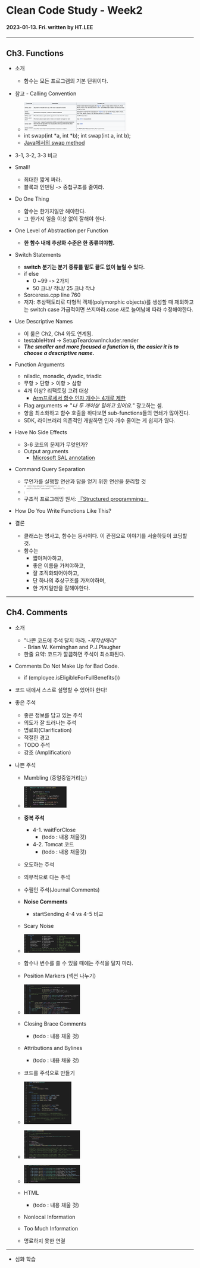 # Clean Code Study - Week2
#### 2023-01-13. Fri. written by HT.LEE
- - -

## Ch3. Functions
+ 소개
    - 함수는 모든 프로그램의 기본 단위이다.

+  참고 - Calling Convention
    - <img src="./w2_fig1.png" width="60%" height="60%" alt="HorizonAlign"></img><br/>
    - int swap(int *a, int *b); int swap(int a, int b);
    - <a href="https://stackoverflow.com/questions/2393906/java-method-to-swap-primitives"> Java에서의 swap method </a>

+ 3-1, 3-2, 3-3 비교

+ Small!
    - 최대한 짧게 짜라.
    - 블록과 인덴팅 -> 중첩구조를 줄여라.

+ Do One Thing
    - 함수는 한가지일만 해야한다.
    - 그 한가지 일을 이상 없이 잘해야 한다.

+ One Level of Abstraction per Function
    - <b>한 함수 내에 추상화 수준은 한 종류여야함.</b>

+ Switch Statements
    - <b> switch 분기는 분기 종류를 밑도 끝도 없이 늘릴 수 있다.</b>
    - if else
        * 0 ~99 -> 2가지 
        * 50 크냐/ 작냐/ 25 크냐 작냐
    - Sorceress.cpp line 760
    - 저자: 추상팩토리로 다형적 객체(polymorphic objects)를 생성할 때 제외하고는 switch case 가급적이면 쓰지마라.case 새로 늘어남에 따라 수정해야한다.

+ Use Descriptive Names 
    - 이 룰은 Ch2, Ch4 와도 연계됨.
    - testableHtml -> SetupTeardownIncluder.render
    - <i><b>The smaller and more focused a function is, the easier it is to choose a descriptive name.</b></i>

+ Function Arguments
    - niladic, monadic, dyadic, triadic
    - 무항 > 단항 > 이항 > 삼항
    - 4개 이상? 리팩토링 고려 대상
        * <a href="http://egloos.zum.com/rousalome/v/10029894"> Arm프로세서 함수 인자 개수는 4개로 제한   </a>
    - Flag arguments => "<i>나 두 개이상 일하고 있어요.</i>" 광고하는 셈.
    - 항을 최소화하고 함수 호출을 하다보면 sub-functions들의 연쇄가 많아진다.
    - SDK, 라이브러리 의존적인 개발하면 인자 개수 줄이는 게 쉽지가 않다.

+ Have No Side Effects
    - 3-6 코드의 문제가 무엇인가?
    - Output arguments
        * <a href= "https://learn.microsoft.com/en-us/previous-versions/visualstudio/visual-studio-2012/hh916382(v=vs.110)"> Microsoft SAL annotation </a>

+ Command Query Separation
    - 무언가를 실행할 연산과 답을 얻기 위한 연산을 분리할 것
    - <img src="./w2_fig2.png" width="25%" height="25%" alt="HorizonAlign"></img><br/>  
    - 구조적 프로그래밍
        원서: <a href="https://dl.acm.org/doi/pdf/10.5555/1243380"> 『Structured programming』 </a>

+ How Do You Write Functions Like This?
+ 결론
    - 클래스는 명사고, 함수는 동사이다. 이 관점으로 이야기를 서술하듯이 코딩할 것.
    - 함수는 
        * 짧아져야하고, 
        * 좋은 이름을 가져야하고, 
        * 잘 조직화되어야하고, 
        * 단 하나의 추상구조를 가져야하며, 
        * 한 가지일만을 잘해야한다.

- - -
## Ch4. Comments
+ 소개
    - "나쁜 코드에 주석 달지 마라. <i> -재작성해라</i>"   <br> - Brian W. Kerninghan and P.J.Plaugher
    - 한줄 요약: 코드가 깔끔하면 주석이 최소화된다.

+ Comments Do Not Make Up for Bad Code.
    - if (employee.isEligibleForFullBenefits())

+ 코드 내에서 스스로 설명할 수 있어야 한다!
+ 좋은 주석
    - 좋은 정보를 담고 있는 주석
    - 의도가 잘 드러나는 주석
    - 명료화(Clarification)
    - 적절한 경고
    - TODO 주석
    - 강조 (Amplification)

+ 나쁜 주석
    - Mumbling (중얼중얼거리는)
    - <img src="./w2_fig3.png" width="25%" height="25%" alt="HorizonAlign"></img><br/>  

    - <b>중복 주석</b>
        * 4-1. waitForClose
            + (todo : 내용 채울것) 
        * 4-2. Tomcat 코드
            + (todo : 내용 채울것)

    - 오도하는 주석
    - 의무적으로 다는 주석
    - 수필인 주석(Journal Comments)
    - <b>Noise Comments</b>
        * startSending 4-4 vs 4-5 비교

    - Scary Noise
    - <img src="./w2_fig4.png" width="33%" height="33%" alt="HorizonAlign"></img><br/>


    - 함수나 변수를 쓸 수 있을 때에는 주석을 달지 마라.
    - Position Markers (섹션 나누기)
    - <img src="./w2_fig5.png" width="33%" height="33%" alt="HorizonAlign"></img><br/>
    - Closing Brace Comments
        + (todo : 내용 채울 것)
    - Attributions and Bylines
        + (todo : 내용 채울 것)
    - 코드를 주석으로 만들기
    - <img src="./w2_fig6.png" width="28%" height="28%" alt="HorizonAlign"></img><br/>
    - <img src="./w2_fig7.png" width="33%" height="33%" alt="HorizonAlign"></img><br/>
    - <img src="./w2_fig8.png" width="33%" height="33%" alt="HorizonAlign"></img><br/>
    - HTML
        + (todo : 내용 채울 것)
    - Nonlocal Information
    - Too Much Information
    - 명료하지 못한 연결


- - -
* 심화 학습